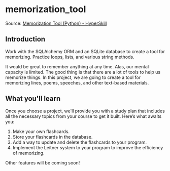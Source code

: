 # memorization_tool

Source: [Memorization Tool (Python) - HyperSkill](https://hyperskill.org/projects/159)

## Introduction

Work with the SQLAlchemy ORM and an SQLite database to create a tool for memorizing. Practice loops, lists, and various string methods.

It would be great to remember anything at any time. Alas, our mental capacity is limited. The good thing is that there are a lot of tools to help us memorize things. In this project, we are going to create a tool for memorizing lines, poems, speeches, and other text-based materials.

## What you'll learn

Once you choose a project, we'll provide you with a study plan that includes all the necessary topics from your course to get it built. Here’s what awaits you:
1. Make your own flashcards.
2. Store your flashcards in the database.
3. Add a way to update and delete the flashcards to your program.
4. Implement the Leitner system to your program to improve the efficiency of memorizing.

Other features will be coming soon!
